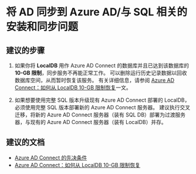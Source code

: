 <properties
    pageTitle="Synchronizing AD to Azure AD/SQL-related installation and sync issues"
    description="将 AD 同步到 Azure AD/与 SQL 相关的安装和同步问题"
    service="microsoft.activedirectory"
    resource="activedirectory"
    authors="cychua"
    displayOrder=""
    selfHelpType="generic"
    supportTopicIds="32565592"
    resourceTags=""
    productPesIds="14785"
    cloudEnvironments="public"
/>


# <a name="synchronizing-ad-to-azure-adsql-related-installation-and-sync-issues"></a>将 AD 同步到 Azure AD/与 SQL 相关的安装和同步问题

## <a name="recommended-steps"></a>**建议的步骤**
1. 如果你将 **LocalDB** 用作 Azure AD Connect 的数据库并且已达到该数据库的 **10-GB 限制**，同步服务不再能正常工作。 可以删除运行历史记录数据以回收数据库空间，从而暂时恢复该服务。 有关详细信息，请参阅 [Azure AD Connect：如何从 LocalDB 10-GB 限制恢复](https://docs.microsoft.com/azure/active-directory/connect/active-directory-aadconnect-recover-from-localdb-10gb-limit)一文。

2. 如果想要使用完整 SQL 版本升级现有 Azure AD Connect 部署的 LocalDB，必须使用完整 SQL 版本部署新的 Azure AD Connect 服务器。 建议执行交叉迁移，将新的 Azure AD Connect 服务器（装有 SQL DB）部署为过渡服务器，与现有的 Azure AD Connect 服务器（装有 LocalDB）并存。

## <a name="recommended-documents"></a>**建议的文档**
* [Azure AD Connect 的先决条件](https://docs.microsoft.com/azure/active-directory/connect/active-directory-aadconnect-prerequisites)  
* [Azure AD Connect：如何从 LocalDB 10-GB 限制恢复](https://docs.microsoft.com/azure/active-directory/connect/active-directory-aadconnect-recover-from-localdb-10gb-limit)  

